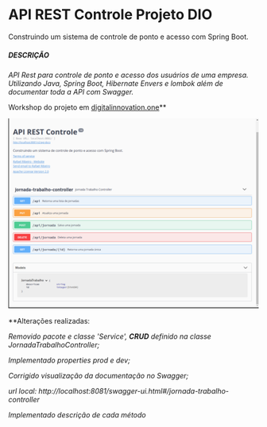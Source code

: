 # API REST Controle Projeto DIO

Construindo um sistema de controle de ponto e acesso com Spring Boot.



##### DESCRIÇÃO

*API Rest para controle de ponto e acesso dos usuários de uma empresa. 
Utilizando Java, Spring Boot, Hibernate Envers e lombok além de documentar toda a API com Swagger.*

Workshop do projeto em [digitalinnovation.one]( https://web.digitalinnovation.one/project/construindo-um-sistema-de-controle-de-ponto-e-acesso-com-spring-boot/learning/69bdc79b-338f-4d8d-a4a8-5df1dd71ab4c?back=/track/santander-fullstack-developer)**



![image-20210727182538904](https://github.com/rafaeldnribeiro/apirest-controle/blob/main/image-20210727182538904.png)







**Alterações realizadas: 

*Removido pacote e classe 'Service',  **CRUD** definido na classe JornadaTrabalhoController;*

*Implementado properties prod e dev;*

*Corrigido visualização da documentação no Swagger;*

*url local: http://localhost:8081/swagger-ui.html#/jornada-trabalho-controller*

*Implementado descrição de cada método*
